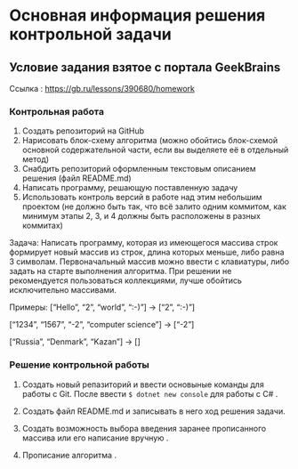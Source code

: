 # Основная информация решения контрольной задачи

## Условие задания взятое с портала GeekBrains
Cсылка : https://gb.ru/lessons/390680/homework

### Контрольная работа

1. Создать репозиторий на GitHub
2. Нарисовать блок-схему алгоритма (можно обойтись блок-схемой основной содержательной части, если вы выделяете её в отдельный метод)
3. Снабдить репозиторий оформленным текстовым описанием решения (файл README.md)
4. Написать программу, решающую поставленную задачу
5. Использовать контроль версий в работе над этим небольшим проектом (не должно быть так, что всё залито одним коммитом, как минимум этапы 2, 3, и 4 должны быть расположены в разных коммитах)

Задача: Написать программу, которая из имеющегося массива строк формирует новый массив из строк, длина которых меньше, либо равна 3 символам. Первоначальный массив можно ввести с клавиатуры, либо задать на старте выполнения алгоритма. При решении не рекомендуется пользоваться коллекциями, лучше обойтись исключительно массивами.

Примеры:
[“Hello”, “2”, “world”, “:-)”] → [“2”, “:-)”]

[“1234”, “1567”, “-2”, “computer science”] → [“-2”]

[“Russia”, “Denmark”, “Kazan”] → []


### Решение контрольной работы 

1. Создать новый репазиторий и ввести основыные команды для работы с Git. После ввести `$ dotnet new console`
для работы с С# .

2. Создать файл README.md и записывать в него ход решения задачи. 

3. Создать возможность выбора введения заранее прописанного массива или его написание вручную .

4. Прописание алгоритма . 

